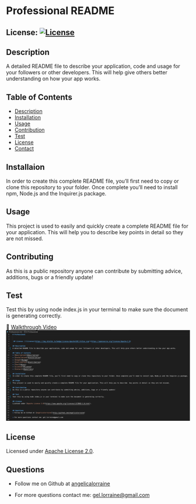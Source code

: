 # Professional README

## License: [![License](https://img.shields.io/badge/License-Apache%202.0-blue.svg)](https://opensource.org/licenses/Apache-2.0)

## Description

A detailed README file to describe your application, code and usage for your followers or other developers. This will help give others better understanding on how your app works.

## Table of Contents

- [Description](#description)
- [Installation](#installation)
- [Usage](#usage)
- [Contribution](#contribution)
- [Test](#test)
- [License](#license)
- [Contact](#questions)

## Installaion

In order to create this complete README file, you’ll first need to copy or clone this repository to your folder. Once complete you’ll need to install npm, Node.js and the Inquirer.js package.

## Usage

This project is used to easily and quickly create a complete README file for your application. This will help you to describe key points in detail so they are not missed.

## Contributing

As this is a public repository anyone can contribute by submitting advice, additions, bugs or a friendly update!

## Test

Test this by using node index.js in your terminal to make sure the document is generating correctly.

🎥 [Walkthrough Video](https://drive.google.com/file/d/1-MkZkyA8LZ5mUMFACunCokUpeo7PaZS3/view)
![Readme code](utils/README_CODE.png)

## License

Licensed under [Apache License 2.0](https://www.apache.org/licenses/LICENSE-2.0.html).

## Questions

- Follow me on Github at [angelicalorraine](http://github.com/angelicalorraine)

- For more questions contact me: gel.lorraine@gmail.com
